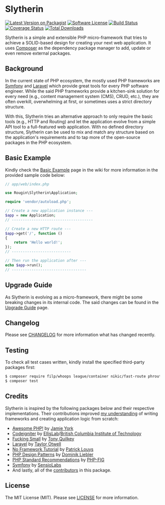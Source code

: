 # Slytherin

[![Latest Version on Packagist][ico-version]][link-packagist]
[![Software License][ico-license]][link-license]
[![Build Status][ico-build]][link-build]
[![Coverage Status][ico-coverage]][link-coverage]
[![Total Downloads][ico-downloads]][link-downloads]

Slytherin is a simple and extensible PHP micro-framework that tries to achieve a SOLID-based design for creating your next web application. It uses [Composer](https://getcomposer.org/) as the dependency package manager to add, update or even remove external packages.

## Background

In the current state of PHP ecosystem, the mostly used PHP frameworks are [Symfony](http://symfony.com) and [Laravel](https://laravel.com) which provide great tools for every PHP software engineer. While the said PHP frameworks provide a kitchen-sink solution for every need (e.g., content management system (CMS), CRUD, etc.), they are often overkill, overwhelming at first, or sometimes uses a strict directory structure.

With this, Slytherin tries an alternative approach to only require the basic tools (e.g., HTTP and Routing) and let the application evolve from a simple API tool to a full-featured web application. With no defined directory structure, Slytherin can be used to mix and match any structure based on the application's requirements and to tap more of the open-source packages in the PHP ecosystem.

## Basic Example

Kindly check the [Basic Example][link-example] page in the wiki for more information in the provided sample code below:

``` php
// app/web/index.php

use Rougin\Slytherin\Application;

require 'vendor/autoload.php';

// Create a new application instance ---
$app = new Application;
// -------------------------------------

// Create a new HTTP route ---
$app->get('/', function ()
{
    return 'Hello world!';
});
// ---------------------------

// Then run the application after ---
echo $app->run();
// ----------------------------------
```

## Upgrade Guide

As Slytherin is evolving as a micro-framework, there might be some breaking changes in its internal code. The said changes can be found in the [Upgrade Guide][link-upgrade] page.

## Changelog

Please see [CHANGELOG][link-changelog] for more information what has changed recently.

## Testing

To check all test cases written, kindly install the specified third-party packages first:

``` bash
$ composer require filp/whoops league/container nikic/fast-route phroute/phroute rdlowrey/auryn twig/twig zendframework/zend-diactoros zendframework/zend-stratigility http-interop/http-middleware:^0.4.1 --dev
$ composer test
```

## Credits

Slytherin is inspired by the following packages below and their respective implementations. Their contributions improved [my understanding][link-home] of writing frameworks and creating application logic from scratch:

* [Awesome PHP!](https://github.com/ziadoz/awesome-php) by [Jamie York](https://github.com/ziadoz)
* [Codeigniter](https://codeigniter.com) by [EllisLab](https://ellislab.com)/[British Columbia Institute of Technology](http://www.bcit.ca)
* [Fucking Small](https://github.com/trq/fucking-small) by [Tony Quilkey](https://github.com/trq)
* [Laravel](https://laravel.com) by [Taylor Otwell](https://github.com/taylorotwell)
* [No Framework Tutorial](https://github.com/PatrickLouys/no-framework-tutorial) by [Patrick Louys](https://github.com/PatrickLouys)
* [PHP Design Patterns](http://designpatternsphp.readthedocs.org/en/latest) by [Dominik Liebler](https://github.com/domnikl)
* [PHP Standard Recommendations](http://www.php-fig.org/psr) by [PHP-FIG](http://www.php-fig.org)
* [Symfony](http://symfony.com) by [SensioLabs](https://sensiolabs.com)
* And lastly, all of the [contributors][link-contributors] in this package.

## License

The MIT License (MIT). Please see [LICENSE][link-license] for more information.

[ico-build]: https://img.shields.io/github/actions/workflow/status/rougin/slytherin/build.yml?style=flat-square
[ico-coverage]: https://img.shields.io/codecov/c/github/rougin/slytherin?style=flat-square
[ico-downloads]: https://img.shields.io/packagist/dt/rougin/slytherin.svg?style=flat-square
[ico-license]: https://img.shields.io/badge/license-MIT-brightgreen.svg?style=flat-square
[ico-version]: https://img.shields.io/packagist/v/rougin/slytherin.svg?style=flat-square

[link-build]: https://github.com/rougin/slytherin/actions
[link-changelog]: https://github.com/rougin/slytherin/blob/master/CHANGELOG.md
[link-contributors]: https://github.com/rougin/slytherin/contributors
[link-coverage]: https://app.codecov.io/gh/rougin/slytherin
[link-downloads]: https://packagist.org/packages/rougin/slytherin
[link-example]: https://github.com/rougin/slytherin/wiki/Basic-Example
[link-home]: https://roug.in
[link-license]: https://github.com/rougin/slytherin/blob/master/LICENSE.md
[link-packagist]: https://packagist.org/packages/rougin/slytherin
[link-upgrade]: https://github.com/rougin/slytherin/wiki/Upgrade-Guide